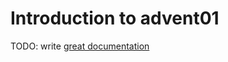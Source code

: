 # Introduction to advent01

TODO: write [great documentation](http://jacobian.org/writing/what-to-write/)
